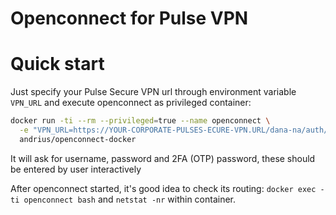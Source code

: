 Openconnect for Pulse VPN
=========================

# Quick start

Just specify your Pulse Secure VPN url through environment variable `VPN_URL` and execute openconnect as privileged container:

```bash
docker run -ti --rm --privileged=true --name openconnect \
  -e "VPN_URL=https://YOUR-CORPORATE-PULSES-ECURE-VPN.URL/dana-na/auth/url_default/welcome.cgi" \
  andrius/openconnect-docker
```

It will ask for username, password and 2FA (OTP) password, these should be entered by user interactively

After openconnect started, it's good idea to check its routing: `docker exec -ti openconnect bash` and `netstat -nr` within container.
